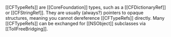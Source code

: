 [[CFTypeRefs]] are [[CoreFoundation]] types, such as a [[CFDictionaryRef]] or [[CFStringRef]]. They are usually (always?) pointers to opaque structures, meaning you cannot dereference [[CFTypeRefs]] directly. Many [[CFTypeRefs]] can be exchanged for [[NSObject]] subclasses via [[TollFreeBridging]].